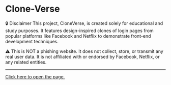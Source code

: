 # Clone-Verse
🔒 Disclaimer
This project, CloneVerse, is created solely for educational and study purposes.
It features design-inspired clones of login pages from popular platforms like Facebook and Netflix to demonstrate front-end development techniques.

⚠️ This is NOT a phishing website.
It does not collect, store, or transmit any real user data.
It is not affiliated with or endorsed by Facebook, Netflix, or any related entities.
_______________________________________________________________________________________________________________________________________________________________________________________________________________________
<a href="">Click here to open the page.</a>
